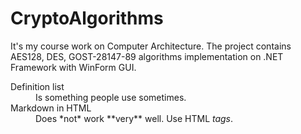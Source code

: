 CryptoAlgorithms
================

It's my course work on Computer Architecture. The project contains AES128, DES, GOST-28147-89 algorithms implementation on .NET Framework with WinForm GUI.

<dl>
  <dt>Definition list</dt>
  <dd>Is something people use sometimes.</dd>

  <dt>Markdown in HTML</dt>
  <dd>Does *not* work **very** well. Use HTML <em>tags</em>.</dd>
</dl>
